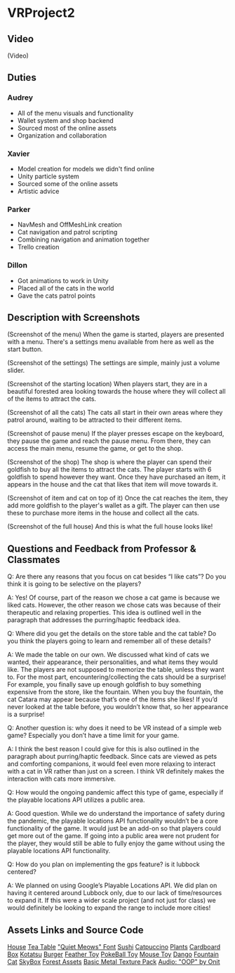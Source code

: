 # VRProject2
## Video
(Video)

## Duties
### Audrey
- All of the menu visuals and functionality
- Wallet system and shop backend
- Sourced most of the online assets
- Organization and collaboration

### Xavier
- Model creation for models we didn't find online
- Unity particle system
- Sourced some of the online assets
- Artistic advice

### Parker
- NavMesh and OffMeshLink creation
- Cat navigation and patrol scripting
- Combining navigation and animation together
- Trello creation

### Dillon
- Got animations to work in Unity
- Placed all of the cats in the world
- Gave the cats patrol points

## Description with Screenshots
(Screenshot of the menu)
When the game is started, players are presented with a menu. There's a settings menu available from here as well as the start button.

(Screenshot of the settings)
The settings are simple, mainly just a volume slider.

(Screenshot of the starting location)
When players start, they are in a beautiful forested area looking towards the house where they will collect all of the items to attract the cats.

(Screenshot of all the cats)
The cats all start in their own areas where they patrol around, waiting to be attracted to their different items.

(Screenshot of pause menu)
If the player presses escape on the keyboard, they pause the game and reach the pause menu. From there, they can access the main menu, resume the game, or get to the shop.

(Screenshot of the shop)
The shop is where the player can spend their goldfish to buy all the items to attract the cats. The player starts with 6 goldfish to spend however they want. Once they have purchased an item, it appears in the house and the cat that likes that item will move towards it.

(Screenshot of item and cat on top of it)
Once the cat reaches the item, they add more goldfish to the player's wallet as a gift. The player can then use these to purchase more items in the house and collect all the cats.

(Screenshot of the full house)
And this is what the full house looks like!

## Questions and Feedback from Professor & Classmates

Q: Are there any reasons that you focus on cat besides “I like cats”? Do you think it is going to be selective on the players?

A: Yes! Of course, part of the reason we chose a cat game is because we liked cats. However, the other reason we chose cats was because of their therapeutic and relaxing properties. This idea is outlined well in the paragraph that addresses the purring/haptic feedback idea.


Q: Where did you get the details on the store table and the cat table? Do you think the players going to learn and remember all of these details?

A: We made the table on our own. We discussed what kind of cats we wanted, their appearance, their personalities, and what items they would like. The players are not supposed to memorize the table, unless they want to. For the most part, encountering/collecting the cats should be a surprise! For example, you finally save up enough goldfish to buy something expensive from the store, like the fountain. When you buy the fountain, the cat Catara may appear because that’s one of the items she likes! If you’d never looked at the table before, you wouldn’t know that, so her appearance is a surprise! 


Q: Another question is: why does it need to be VR instead of a simple web game? Especially you don’t have a time limit for your game.

A: I think the best reason I could give for this is also outlined in the paragraph about purring/haptic feedback. Since cats are viewed as pets and comforting companions, it would feel even more relaxing to interact with a cat in VR rather than just on a screen. I think VR definitely makes the interaction with cats more immersive.


Q: How would the ongoing pandemic affect this type of game, especially if the playable locations API utilizes a public area.

A: Good question. While we do understand the importance of safety during the pandemic, the playable locations API functionality wouldn’t be a core functionality of the game. It would just be an add-on so that players could get more out of the game. If going into a public area were not prudent for the player, they would still be able to fully enjoy the game without using the playable locations API functionality. 


Q: How do you plan on implementing the gps feature? is it lubbock centered?

A: We planned on using Google’s Playable Locations API. We did plan on having it centered around Lubbock only, due to our lack of time/resources to expand it. If this were a wider scale project (and not just for class) we would definitely be looking to expand the range to include more cities! 


## Assets Links and Source Code
[House](https://sketchfab.com/3d-models/house-be826fb24a1c4728b10ece36f73583ad)
[Tea Table](https://sketchfab.com/3d-models/japanese-tea-table-c59fbfc80a7f4cc7b691934359eb4b9e)
["Quiet Meows" Font](https://www.dafont.com/quiet-meows.font?text=Kitty+Collector&back=theme)
[Sushi](https://sketchfab.com/3d-models/sushis-66b8917c39854fb5b01e54c7ad82d022)
[Catpuccino](https://sketchfab.com/3d-models/catpuccino-f264bf3effb3443db45217225a5bab8f)
[Plants](https://sketchfab.com/3d-models/plants-succulents-pack-3b7ba61c2db248ec9c075413a92e9319)
[Cardboard Box](https://sketchfab.com/3d-models/cardboard-box-f43199f19c3142c68cc672db55d9a40d)
[Kotatsu](https://sketchfab.com/3d-models/kotatsu-1e976c78d1eb4d2faa590316b0d38e24)
[Burger](https://sketchfab.com/3d-models/cat-burger-5dbd2ad2c6dd4f109644d39cc4ec92f9)
[Feather Toy](https://sketchfab.com/3d-models/feather-7d93f6d775394cebb8ac81f668234e20)
[PokeBall Toy](https://sketchfab.com/3d-models/pokeball-9b6a97ead28041a48496dd1a57b2ea39#download)
[Mouse Toy](https://sketchfab.com/3d-models/mouse-0af38fa8948a4df0ba7a7939c31eb204)
[Dango](https://sketchfab.com/3d-models/dango-db1627c3cd4f4e08b3fb964db186dd20)
[Fountain](https://sketchfab.com/3d-models/fish-fountain-c3dfb5c6825c4a8895583d8338c4f4e2)
[Cat](https://sketchfab.com/3d-models/toon-cat-free-b2bd1ee7858444bda366110a2d960386)
[SkyBox](https://assetstore.unity.com/packages/2d/textures-materials/sky/fantasy-skybox-free-18353)
[Forest Assets](https://assetstore.unity.com/packages/3d/environments/fantasy/fantasy-forest-environment-free-demo-35361)
[Basic Metal Texture Pack](https://assetstore.unity.com/packages/2d/textures-materials/metals/basic-metal-texture-pack-37402)
[Audio: "OOP" by Onit](https://www.youtube.com/watch?v=LpUuPCn_GXY)
